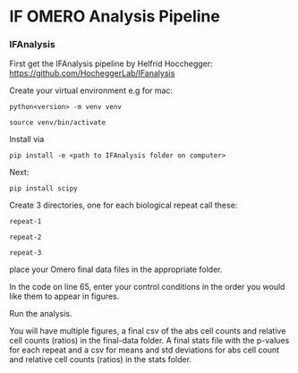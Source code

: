# IF OMERO Analysis Pipeline

### IFAnalysis

First get the IFAnalysis pipeline by Helfrid Hocchegger: https://github.com/HocheggerLab/IFanalysis

Create your virtual environment e.g for mac:

    python<version> -m venv venv

    source venv/bin/activate

Install via

    pip install -e <path to IFAnalysis folder on computer>

Next:

    pip install scipy
    
Create 3 directories, one for each biological repeat call these:
    
    repeat-1

    repeat-2

    repeat-3

place your Omero final data files in the appropriate folder.

In the code on line 65, enter your control conditions in the order you would like them to appear in figures.

Run the analysis.

You will have multiple figures, a final csv of the abs cell counts and relative cell counts (ratios) in the final-data 
folder. A final stats file with the p-values for each repeat and a csv for means and std deviations for abs 
cell count and relative cell counts (ratios) in the stats folder.
